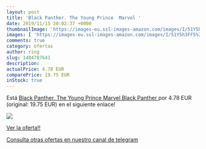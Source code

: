 ```yaml
---
layout: post
title: 'Black Panther. The Young Prince  Marvel '
date: 2019/11/15 20:02:37 +0000
thumbnailImage: 'https://images-eu.ssl-images-amazon.com/images/I/51Y5h3FF5%2BL._SL200_.jpg'
images: [ 'https://images-eu.ssl-images-amazon.com/images/I/51Y5h3FF5%2BL._SL200_.jpg' ]
comments: true
category: ofertas
author: ring
slug: 1484787641
description:
actualPrice: 4.78 EUR
comparePrice: 19.75 EUR
inStock: true
---
```


Está [Black Panther. The Young Prince  Marvel Black Panther ](https://www.amazon.com/dp/1484787641/?tag=redken08-20) por 4.78 EUR (original: 19.75 EUR) en el siguiente enlace!

[![](https://images-eu.ssl-images-amazon.com/images/I/51Y5h3FF5%2BL._SL200_.jpg)](https://www.amazon.com/dp/1484787641/?tag=redken08-20)

[Ver la oferta!!](https://www.amazon.com/dp/1484787641/?tag=redken08-20)

[Consulta otras ofertas en nuestro canal de telegram](https://t.me/s/ofertas25)
